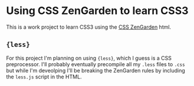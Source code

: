 # Using CSS ZenGarden to learn CSS3

This is a work project to learn CSS3 using the [CSS ZenGarden](http://csszengarden.com) html.

## `{less}`
For this project I'm planning on using `{less}`, which I guess is a CSS preprocessor. I'll probably eventually precompile all my `.less` files to `.css` but while I'm deveolping I'll be breaking the ZenGarden rules by including the `less.js` script in the HTML.
